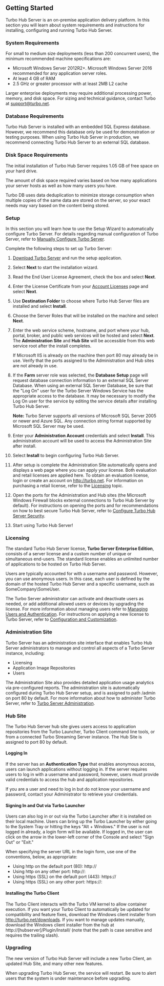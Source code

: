 ## Getting Started

Turbo Hub Server is an on-premise application delivery platform. In this section you will learn about system requirements and instructions for installing, configuring and running Turbo Hub Server.

### System Requirements

For small to medium size deployments (less than 200 concurrent users), the minimum recommended machine specifications are:

- Microsoft Windows Server 2012R2+. Microsoft Windows Server 2016 recommended for any application server roles.
- At least 4 GB of RAM
- 2.5 GHz or greater processor with at least 2MB L2 cache

Larger enterprise deployments may require additional processing power, memory, and disk space. For sizing and technical guidance, contact Turbo at support@turbo.net.

### Database Requirements

Turbo Hub Server is installed with an embedded SQL Express database. However, we recommend this database only be used for demonstration or testing purposes. When using Turbo Hub Server in production, we recommend connecting Turbo Hub Server to an external SQL database.

### Disk Space Requirements

The initial installation of Turbo Hub Server requires 1.05 GB of free space on your hard drive.

The amount of disk space required varies based on how many applications your server hosts as well as how many users you have. 

Turbo DB uses data deduplication to minimize storage consumption when multiple copies of the same data are stored on the server, so your exact needs may vary based on the content being stored.

### Setup

In this section you will learn how to use the Setup Wizard to automatically configure Turbo Server. For details regarding manual configuration of Turbo Server, refer to [Manually Configure Turbo Server](/docs/server/hub-server/advanced-topics#configure-turbo-hub-server-security).

Complete the following steps to set up Turbo Server:

1. [Download Turbo Server](https://turbo.net/server/download) and run the setup application.

2. Select **Next** to start the installation wizard.

3. Read the End User License Agreement, check the box and select **Next**.

4. Enter the License Certificate from your [Account Licenses](https://turbo.net/settings/licenses) page and select **Next**.

4. Use **Destination Folder** to choose where Turbo Hub Server files are installed and select **Install**.

5. Choose the Server Roles that will be installed on the machine and select **Next**.

6. Enter the web service scheme, hostname, and port where your hub, portal, broker, and public web services will be hosted and select **Next**. The **Administration Site** and **Hub Site** will be accessible from this web service root after the install completes.    

    If Microsoft IIS is already on the machine then port 80 may already be in use. Verify that the ports assigned to the Administration and Hub sites are not already in use.

7. If the **Farm** server role was selected, the **Database Setup** page will request database connection information to an external SQL Server Database. When using an external SQL Server Database, be sure that the "Log On" user for the Turbo Server Windows Service has the appropriate access to the database. It may be necessary to modify the Log On user for the service by editing the service details after installing Turbo Hub Server.
    
	**Note:** Turbo Server supports all versions of Microsoft SQL Server 2005 or newer and Azure SQL. Any connection string format supported by Microsoft SQL Server may be used.
	
8. Enter your **Administration Account** credentials and select **Install**. This administration account will be used to access the Administration Site after install.

9. Select **Install** to begin configuring Turbo Hub Server.

10. After setup is complete the Administration Site automatically opens and displays a web page where you can apply your license. Both evaluation and retail licenses are applied here. To obtain an evaluation license, login or create an account on http://turbo.net. For information on purchasing a retail license, refer to the [Licensing](/docs/server/hub-server/getting-started#licensing) topic.

11. Open the ports for the Administration and Hub sites (the Microsoft Windows Firewall blocks external connections to Turbo Hub Server by default). For instructions on opening the ports and for recommendations on how to best secure Turbo Hub Server, refer to [Configure Turbo Hub Server Security](/docs/server/hub-server/advanced-topics#configure-turbo-hub-server-security).

12. Start using Turbo Hub Server!

### Licensing

The standard Turbo Hub Server license, **Turbo Server Enterprise Edition**, consists of a server license and a custom number of unique or simultaneous end-users. The standard license enables an unlimited number of applications to be hosted on Turbo Hub Server.

Users are typically accounted for with a username and password. However, you can use anonymous users. In this case, each user is defined by the domain of the hosted Turbo Hub Server and a specific username, such as SomeCompany\SomeUser. 

The Turbo Server administrator can activate and deactivate users as needed, or add additional allowed users or devices by upgrading the license. For more information about managing users refer to [Managing Users and Authentication](/docs/server/hub-server/administration#managing-users-and-authentication). For instructions on applying a new license to Turbo Server, refer to [Configuration and Customization](/docs/server/hub-server/administration#configuration-and-customization).

### Administration Site

Turbo Server has an administration site interface that enables Turbo Hub Server administrators to manage and control all aspects of a Turbo Server instance, including:

- Licensing
- Application Image Repositories
- Users

The Administration Site also provides detailed application usage analytics via pre-configured reports. The administration site is automatically configured during Turbo Hub Server setup, and is assigned to path /admin on port 80 by default. For more information about how to administer Turbo Server, refer to [Turbo Server Administration](/docs/server/hub-server/administration).

### Hub Site

The Turbo Hub Server hub site gives users access to application repositories from the Turbo Launcher, Turbo Client command line tools, or from a connected Turbo Streaming Server instance. The Hub Site is assigned to port 80 by default.

#### Logging In

If the server has an **Authentication Type** that enables anonymous access, users can launch applications without logging in. If the server requires users to log in with a username and password, however, users must provide valid credentials to access the hub and application repositories.

If you are a user and need to log in but do not know your username and password, contact your Administrator to retrieve your credentials.
 
#### Signing In and Out via Turbo Launcher

Users can also log in or out via the Turbo Launcher after it is installed on their local machine. Users can bring up the Turbo Launcher by either going to the System Tray or hitting the keys "Alt + Windows." If the user is not logged in already, a login form will be available. If logged in, the user can click on the arrow in the lower-left corner of the Console and select "Sign Out" or "Exit." 

When specifying the server URL in the login form, use one of the conventions, below, as appropriate:

- Using http on the default port (80): http://<server>
- Using http on any other port: http://<server>:<port>
- Using https (SSL) on the default port (443): https://<server>
- Using https (SSL) on any other port: https://<server>:<port>

#### Installing the Turbo Client

The Turbo Client interacts with the Turbo VM kernel to allow container execution. If you want your Turbo Client to automatically be updated for compatibility and feature fixes, download the Windows client installer from http://turbo.net/downloads. If you want to manage updates manually, download the Windows client installer from the hub at http://[hubserver]/Plugin/Install/ (note that the path is case sensitive and requires the trailing slash).

### Upgrading

The new version of Turbo Hub Server will include a new Turbo Client, an updated Hub Site, and many other new features.

When upgrading Turbo Hub Server, the service will restart. Be sure to alert users that the system is under maintenance before upgrading.
